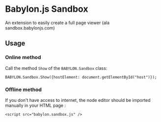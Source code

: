 # Babylon.js Sandbox

An extension to easily create a full page viewer (ala sandbox.babylonjs.com)

## Usage
### Online method
Call the method `Show` of the `BABYLON.Sandbox` class: 
```
BABYLON.Sandbox.Show({hostElement: document.getElementById("host")});
```

### Offline method
If you don't have access to internet, the node editor should be imported manually in your HTML page :
```
<script src="babylon.sandbox.js" />
``` 
